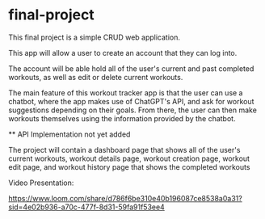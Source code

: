 # final-project

This final project is a simple CRUD web application.

This app will allow a user to create an account that they can log into.

The account will be able hold all of the user's current and past completed workouts, as well as edit or delete current workouts.

The main feature of this workout tracker app is that the user can use a chatbot, where the app makes use of ChatGPT's API, and ask for workout suggestions depending on their goals. From there, the user can then make workouts themselves using the information provided by the chatbot.

** API Implementation not yet added

The project will contain a dashboard page that shows all of the user's current workouts, workout details page, workout creation page, workout edit page, and workout history page that shows the completed workouts

Video Presentation:

https://www.loom.com/share/d786f6be310e40b196087ce8538a0a31?sid=4e02b936-a70c-477f-8d31-59fa91f53ee4